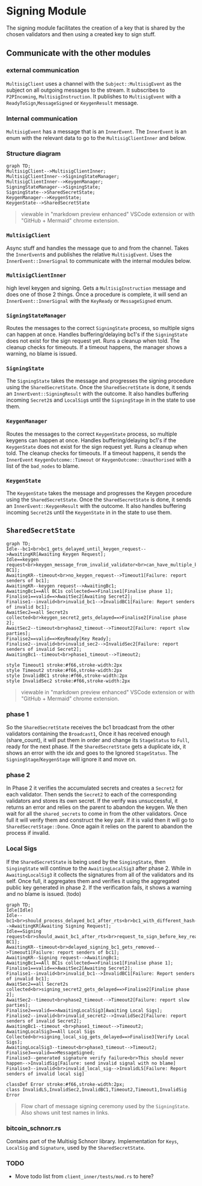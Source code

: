 <!-- 
TODO: This README is no longer accurate. Update it when the time is right
-->

# Signing Module

The signing module facilitates the creation of a key that is shared by the chosen validators and then using a created key to sign stuff.

## Communicate with the other modules

### external communication

`MultisigClient` uses a channel with the `Subject::MultisigEvent` as the subject on all outgoing messages to the stream.
It subscribes to `P2PIncoming`, `MultisigInstruction`.
It publishes to `MultisigEvent` with a `ReadyToSign`,`MessageSigned` or `KeygenResult` message.

### Internal communication

`MultisigEvent` has a message that is an `InnerEvent`.
The `InnerEvent` is an enum with the relevant data to go to the `MultisigClientInner` and below.

### Structure diagram

```mermaid
graph TD;
MultisigClient-->MultisigClientInner;
MultisigClientInner-->SigningStateManager;
MultisigClientInner-->KeygenManager;
SigningStateManager-->SigningState;
SigningState-->SharedSecretState;
KeygenManager-->KeygenState;
KeygenState-->SharedSecretState
```

>viewable in "markdown preview enhanced" VSCode extension or with "GitHub + Mermaid" chrome extension.

### `MultisigClient`

Async stuff and handles the message que to and from the channel.
Takes the `InnerEvent`s and publishes the relative `MultisigEvent`.
Uses the `InnerEvent::InnerSignal` to communicate with the internal modules below.

### `MultisigClientInner`

high level keygen and signing. Gets a `MultisigInstruction` message and does one of those 2 things.
Once a procedure is complete, it will send an `InnerEvent::InnerSignal` with the `KeyReady` or `MessageSigned` enum.

### `SigningStateManager`

Routes the messages to the correct `SigningState` process, so multiple signs can happen at once.
Handles buffering/delaying bc1's if the `SigningState` does not exist for the sign request yet.
Runs a cleanup when told. The cleanup checks for timeouts.
If a timeout happens, the manager shows a warning, no blame is issued.

### `SigningState`

The `SigningState` takes the message and progresses the signing procedure using the `SharedSecretState`.
Once the `SharedSecretState` is done, it sends an `InnerEvent::SigningResult` with the outcome.
It also handles buffering incoming `Secret2`s and `LocalSig`s until the `SigningStage` in in the state to use them.

### `KeygenManager`

Routes the messages to the correct `KeygenState` process, so multiple keygens can happen at once.
Handles buffering/delaying bc1's if the `KeygenState` does not exist for the sign request yet.
Runs a cleanup when told. The cleanup checks for timeouts.
If a timeout happens, it sends the `InnerEvent` `KeygenOutcome::Timeout` or `KeygenOutcome::Unauthorised` with a list of the `bad_nodes` to blame.

### `KeygenState`

The `KeygenState` takes the message and progresses the Keygen procedure using the `SharedSecretState`.
Once the `SharedSecretState` is done, it sends an `InnerEvent::KeygenResult` with the outcome.
It also handles buffering incoming `Secret2`s until the `KeygenState` in in the state to use them.

## `SharedSecretState`

```mermaid
graph TD;
Idle--bc1<br>bc1_gets_delayed_until_keygen_request-->AwaitingKR[Awaiting Keygen Request];
Idle==keygen request<br>keygen_message_from_invalid_validator<br>can_have_multiple_keys<br>cannot_create_key_for_known_id==>AwaitingBc1[Awaiting BC1];
AwaitingKR--timeout<br>no_keygen_request-->Timeout1[Failure: report senders of bc1];
AwaitingKR--keygen request-->AwaitingBc1;
AwaitingBc1==All BC1s collected==>Finalise1[Finalise phase 1];
Finalise1==valid==>AwaitSec2[Awaiting Secret2];
Finalise1--invalid<br>invalid_bc1-->InvalidBC1[Failure: Report senders of invalid bc1];
AwaitSec2==all Secret2s collected<br>keygen_secret2_gets_delayed==>Finalise2[Finalise phase 2];
AwaitSec2--timeout<br>phase2_timeout-->Timeout2[Failure: report slow parties];
Finalise2==valid==>KeyReady[Key Ready];
Finalise2--invalid<br>invalid_sec2-->InvalidSec2[Failure: report senders of invalid Secret2];
AwaitingBc1--timeout<br>phase1_timeout-->Timeout2;

style Timeout1 stroke:#f66,stroke-width:2px
style Timeout2 stroke:#f66,stroke-width:2px
style InvalidBC1 stroke:#f66,stroke-width:2px
style InvalidSec2 stroke:#f66,stroke-width:2px
```

>viewable in "markdown preview enhanced" VSCode extension or with "GitHub + Mermaid" chrome extension.

### phase 1

So the `SharedSecretState` receives the bc1 broadcast from the other validators containing the `Broadcast1`,
Once it has received enough (share_count), it will put them in order and change its `StageStatus` to `Full`, ready for the next phase.
If the `SharedSecretState` gets a duplicate idx, it shows an error with the idx and goes to the Ignored `StageStatus`. The `SigningStage`/`KeygenStage` will ignore it and move on.

### phase 2

In Phase 2 it verifies the accumulated secrets and creates a `Secret2` for each validator.
Then sends the `Secret2` to each of the corresponding validators and stores its own secret.
If the verify was unsuccessful, it returns an error and relies on the parent to abandon the keygen.
We then wait for all the `shared_secrets` to come in from the other validators. Once full it will verify them and construct the key pair.
If it is valid then it will go to `SharedSecretStage::Done`.
Once again it relies on the parent to abandon the process if invalid.

### Local Sigs

If the `SharedSecretState` is being used by the `SingingState`, then `SingingState` will continue to the `AwaitingLocalSig3` after phase 2.
While in `AwaitingLocalSig3`  it collects the signatures from all of the validators and its self.
Once full, it aggregates them and verifies it using the aggregated public key generated in phase 2.
If the verification fails, it shows a warning and no blame is issued. (todo)

```mermaid
graph TD;
Idle[Idle]
Idle--bc1<br>should_process_delayed_bc1_after_rts<br>bc1_with_different_hash-->AwaitingKR[Awaiting Signing Request];
Idle==Signing request<br>should_await_bc1_after_rts<br>request_to_sign_before_key_ready<br>unknown_signer_ids_gracefully_handled<br>cannot_create_duplicate_sign_request<br>sign_request_from_invalid_validator==>AwaitingBc1[Awaiting BC1];
AwaitingKR--timeout<br>delayed_signing_bc1_gets_removed-->Timeout1[Failure: report senders of bc1];
AwaitingKR--Signing request-->AwaitingBc1;
AwaitingBc1==All BC1s collected==>Finalise1[Finalise phase 1];
Finalise1==valid==>AwaitSec2[Awaiting Secret2];
Finalise1--invalid<br>invalid_bc1-->InvalidBC1[Failure: Report senders of invalid bc1];
AwaitSec2==all Secret2s collected<br>signing_secret2_gets_delayed==>Finalise2[Finalise phase 2];
AwaitSec2--timeout<br>phase2_timeout-->Timeout2[Failure: report slow parties];
Finalise2==valid==>AwaitingLocalSig3[Awaiting Local Sigs];
Finalise2--invalid<br>invalid_secret2-->InvalidSec2[Failure: report senders of invalid Secret2];
AwaitingBc1--timeout <br>phase1_timeout-->Timeout2;
AwaitingLocalSig3==All Local Sigs Collected<br>signing_local_sig_gets_delayed==>Finalise3[Verify Local Sigs];
AwaitingLocalSig3--timeout<br>phase3_timeout-->Timeout2;
Finalise3==valid==>MessageSigned;
Finalise3--generated signature verify failure<br>This should never happen-->InvalidSig[Failure: send invalid signal with no blame]
Finalise3--invalid<br>invalid_local_sig-->InvalidLS[Failure: Report senders of invalid local sig]

classDef Error stroke:#f66,stroke-width:2px;
class InvalidLS,InvalidSec2,InvalidBC1,Timeout2,Timeout1,InvalidSig Error
```

>Flow chart of message signing ceremony used by the `SigningState`. Also shows unit test names in links.

### bitcoin_schnorr.rs

Contains part of the Multisig Schnorr library. Implementation for `Keys`, `LocalSig` and `Signature`, used by the `SharedSecretState`.

### TODO

- Move todo list from `client_inner/tests/mod.rs` to here?
